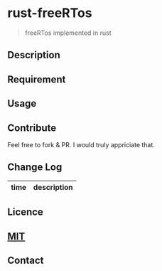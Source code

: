 # rust-freeRTos
>freeRTos implemented in rust

## Description

## Requirement

## Usage

## Contribute
Feel free to fork & PR. I would truly appriciate that.

## Change Log
time | description
  :-:|:-:
## Licence
[MIT](LICENCE-MIT.txt)
---

## Contact
